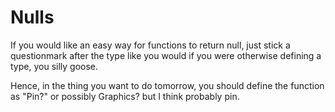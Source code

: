 # Nulls

If you would like an easy way for functions to return null, just stick a questionmark after the type like you would if you were otherwise defining a type, you silly goose.


Hence, in the thing you want to do tomorrow, you should define the function as "Pin?" or possibly Graphics? but I think probably pin.
